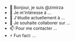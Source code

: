 - 👋 Bonjour, je suis @zimirza
- 👀 Je m'intéresse à ...
- 🌱 J'étudie actuellement à ...
- 💞️ Je souhaite collaborer sur ...
- 📫 Pour me contacter ...
- ⚡ Fun fact: ...